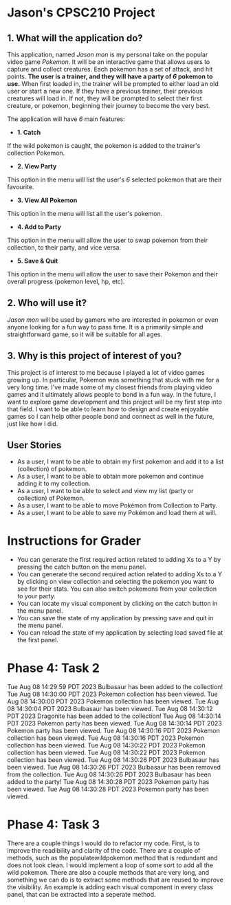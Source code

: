# Jason's CPSC210 Project 

## 1. What will the application do?
This application, named *Jason mon* is my personal take on the
popular video game *Pokemon*. It will be an interactive game
that allows users to capture and collect creatures. Each pokemon has a set
of attack, and hit points. **The user is a trainer, and they will have a party of *6* pokemon
to use.** When first loaded in, the trainer will be prompted to either load an old user
or start a new one. If they have a previous trainer, their 
previous creatures will load in. If not, they will be
prompted to select their first creature, or pokemon, 
beginning their journey to become the very best. 


The application will have *6* main features:

- **1. Catch**

If the wild pokemon is caught, the pokemon is added to the trainer's collection Pokemon. 


- **2. View Party**

This option in the menu will list the user's *6* selected pokemon that
are their favourite.

- **3. View All Pokemon**

This option in the menu will list all the user's pokemon. 

- **4. Add to Party**

This option in the menu will allow the user to swap pokemon from their
collection, to their party, and vice versa. 

- **5. Save & Quit**

This option in the menu will allow the user to save their Pokemon
and their overall progress (pokemon level, hp, etc). 

## 2. Who will use it?
*Jason mon* will be used by gamers who are interested in pokemon or even 
anyone looking for a fun way to pass time. It is a primarily simple and 
straightforward game, so it will be suitable for all ages.

## 3. Why is this project of interest of you? 
This project is of interest to me because I played a lot of video games
growing up. In particular, Pokemon was something that stuck with me 
for a very long time. I've made some of my closest friends from playing 
video games and it ultimately allows people to bond in a fun way. In the future,
I want to explore game development and this project will be my first step into 
that field. I want to be able to learn how to design and create enjoyable games
so I can help other people bond and connect as well in the future, just like how I did. 

## User Stories
- As a user, I want to be able to obtain my first pokemon and add it to a list (collection) of pokemon.
- As a user, I want to be able to obtain more pokemon and continue adding it to my collection.
- As a user, I want to be able to select and view my list (party or collection) of Pokemon.
- As a user, I want to be able to move Pokémon from Collection to Party. 
- As a user, I want to be able to save my Pokémon and load them at will.

# Instructions for Grader

- You can generate the first required action related to adding Xs to a Y by pressing the catch button on 
the menu panel. 
- You can generate the second required action related to adding Xs to a Y by clicking on view collection
and selecting the pokemon you want to see for their stats. You can also switch pokemons from your collection
to your party. 
- You can locate my visual component by clicking on the catch button in the menu panel.
- You can save the state of my application by pressing save and quit in the menu panel. 
- You can reload the state of my application by selecting load saved file at the first panel.

# Phase 4: Task 2
Tue Aug 08 14:29:59 PDT 2023
Bulbasaur has been added to the collection!
Tue Aug 08 14:30:00 PDT 2023
Pokemon collection has been viewed.
Tue Aug 08 14:30:00 PDT 2023
Pokemon collection has been viewed.
Tue Aug 08 14:30:04 PDT 2023
Bulbasaur has been viewed.
Tue Aug 08 14:30:12 PDT 2023
Dragonite has been added to the collection!
Tue Aug 08 14:30:14 PDT 2023
Pokemon party has been viewed.
Tue Aug 08 14:30:14 PDT 2023
Pokemon party has been viewed.
Tue Aug 08 14:30:16 PDT 2023
Pokemon collection has been viewed.
Tue Aug 08 14:30:16 PDT 2023
Pokemon collection has been viewed.
Tue Aug 08 14:30:22 PDT 2023
Pokemon collection has been viewed.
Tue Aug 08 14:30:22 PDT 2023
Pokemon collection has been viewed.
Tue Aug 08 14:30:26 PDT 2023
Bulbasaur has been viewed.
Tue Aug 08 14:30:26 PDT 2023
Bulbasaur has been removed from the collection.
Tue Aug 08 14:30:26 PDT 2023
Bulbasaur has been added to the party!
Tue Aug 08 14:30:28 PDT 2023
Pokemon party has been viewed.
Tue Aug 08 14:30:28 PDT 2023
Pokemon party has been viewed.

# Phase 4: Task 3
There are a couple things I would do to refactor my code. First, is to improve the readibility 
and clarity of the code. There are a couple of methods, such as the populatewildpokemon method 
that is redundant and does not look clean. I would implement a loop of some sort to add all the 
wild pokemon. There are also a couple methods that are very long, and something we can do is to
extract some methods that are reused to improve the visibility. An example is adding each visual 
component in every class panel, that can be extracted into a seperate method. 